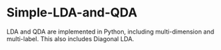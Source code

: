 # Simple-LDA-and-QDA
LDA and QDA are implemented in Python, including multi-dimension and multi-label. This also includes Diagonal LDA.
